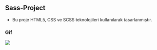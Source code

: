 ## Sass-Project

- Bu proje HTML5, CSS ve SCSS teknolojileri kullanılarak tasarlanmıştır. 

### Gif

<img src="Screen.gif" />
